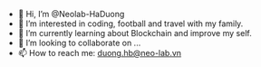 - 👋 Hi, I’m @Neolab-HaDuong
- 👀 I’m interested in coding, football and travel with my family.
- 🌱 I’m currently learning about Blockchain and improve my self.
- 💞️ I’m looking to collaborate on ...
- 📫 How to reach me: duong.hb@neo-lab.vn

<!---
Neolab-HaDuong/Neolab-HaDuong is a ✨ special ✨ repository because its `README.md` (this file) appears on your GitHub profile.
You can click the Preview link to take a look at your changes.
--->
